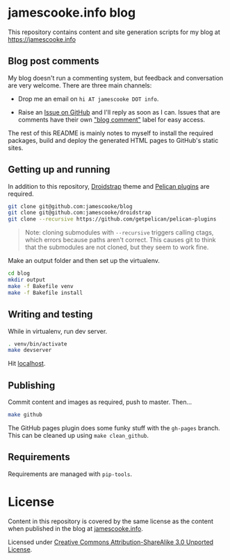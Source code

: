 # jamescooke.info blog

This repository contains content and site generation scripts for my blog at
https://jamescooke.info

## Blog post comments

My blog doesn't run a commenting system, but feedback and conversation are very
welcome. There are three main channels:

* Drop me an email on `hi AT jamescooke DOT info`.

* Raise an [Issue on GitHub](https://github.com/jamescooke/blog/issues/new) and
  I'll reply as soon as I can. Issues that are comments have their own ["blog
  comment"](https://github.com/jamescooke/blog/issues?q=is%3Aissue+label%3A%22blog+comment%22)
  label for easy access.

The rest of this README is mainly notes to myself to install the required
packages, build and deploy the generated HTML pages to GitHub's static sites.

## Getting up and running

In addition to this repository,
[Droidstrap](https://github.com/jamescooke/droidstrap) theme and [Pelican
plugins](https://github.com/getpelican/pelican-plugins) are required.

```sh
git clone git@github.com:jamescooke/blog
git clone git@github.com:jamescooke/droidstrap
git clone --recursive https://github.com/getpelican/pelican-plugins
```

> Note: cloning submodules with `--recursive` triggers calling ctags, which
> errors because paths aren't correct. This causes git to think that the
> submodules are not cloned, but they seem to work fine.

Make an output folder and then set up the virtualenv.

```sh
cd blog
mkdir output
make -f Bakefile venv
make -f Bakefile install
```

## Writing and testing

While in virtualenv, run dev server.

```sh
. venv/bin/activate
make devserver
```

Hit [localhost](http://localhost:8000/).

## Publishing

Commit content and images as required, push to master. Then...

```sh
make github
```

The GitHub pages plugin does some funky stuff with the `gh-pages` branch. This
can be cleaned up using `make clean_github`.

## Requirements

Requirements are managed with ``pip-tools``.

# License

Content in this repository is covered by the same license as the content when
published in the blog at [jamescooke.info](https://jamescooke.info).

Licensed under [Creative Commons Attribution-ShareAlike 3.0 Unported
License](https://creativecommons.org/licenses/by-sa/3.0/deed.en_GB).
